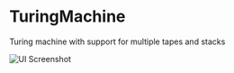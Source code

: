 TuringMachine
=============

Turing machine with support for multiple tapes and stacks

![UI Screenshot](http://i.imgur.com/CgivWzA.png "UI Screenshot")
